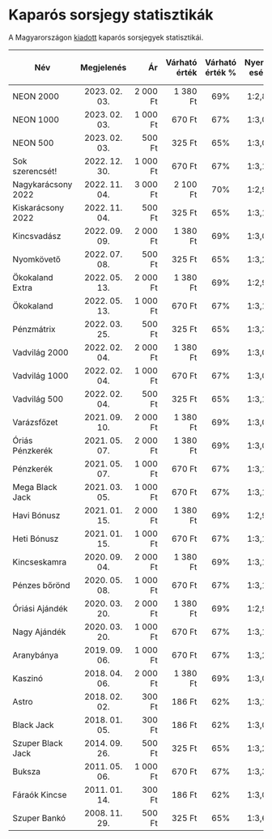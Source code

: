 # Kaparós sorsjegy statisztikák

A Magyarországon [kiadott](https://bet.szerencsejatek.hu/sorsjegyek "Szerencsejáték Zrt. - Kaparós sorsjegyek") kaparós sorsjegyek statisztikái.

Név|Megjelenés|Ár|Várható érték|Várható érték %|Nyerési esély|Nyerési esély %
---|:---:|---:|---:|:---:|:---:|:---:
NEON 2000           |2023. 02. 03.|  2 000 Ft|  1 380 Ft|69%|1:2,89|34,62%
NEON 1000           |2023. 02. 03.|  1 000 Ft|    670 Ft|67%|1:3,00|33,34%
NEON 500            |2023. 02. 03.|    500 Ft|    325 Ft|65%|1:3,09|32,38%
Sok szerencsét!     |2022. 12. 30.|  1 000 Ft|    670 Ft|67%|1:3,12|32,05%
Nagykarácsony 2022  |2022. 11. 04.|  3 000 Ft|  2 100 Ft|70%|1:2,99|33,39%
Kiskarácsony 2022   |2022. 11. 04.|    500 Ft|    325 Ft|65%|1:3,15|31,71%
Kincsvadász         |2022. 09. 09.|  2 000 Ft|  1 380 Ft|69%|1:3,08|32,43%
Nyomkövető          |2022. 07. 08.|    500 Ft|    325 Ft|65%|1:3,20|31,24%
Ökokaland Extra     |2022. 05. 13.|  2 000 Ft|  1 380 Ft|69%|1:2,99|33,40%
Ökokaland           |2022. 05. 13.|  1 000 Ft|    670 Ft|67%|1:3,14|31,82%
Pénzmátrix          |2022. 03. 25.|    500 Ft|    325 Ft|65%|1:3,32|30,13%
Vadvilág 2000       |2022. 02. 04.|  2 000 Ft|  1 380 Ft|69%|1:3,01|33,24%
Vadvilág 1000       |2022. 02. 04.|  1 000 Ft|    670 Ft|67%|1:3,04|32,89%
Vadvilág 500        |2022. 02. 04.|    500 Ft|    325 Ft|65%|1:3,16|31,63%
Varázsfőzet         |2021. 09. 10.|  2 000 Ft|  1 380 Ft|69%|1:3,03|32,98%
Óriás Pénzkerék     |2021. 05. 07.|  2 000 Ft|  1 380 Ft|69%|1:3,07|32,61%
Pénzkerék           |2021. 05. 07.|  1 000 Ft|    670 Ft|67%|1:3,16|31,68%
Mega Black Jack     |2021. 03. 05.|  1 000 Ft|    670 Ft|67%|1:3,14|31,86%
Havi Bónusz         |2021. 01. 15.|  2 000 Ft|  1 380 Ft|69%|1:2,99|33,43%
Heti Bónusz         |2021. 01. 15.|  1 000 Ft|    670 Ft|67%|1:3,11|32,15%
Kincseskamra        |2020. 09. 04.|  2 000 Ft|  1 380 Ft|69%|1:3,11|32,17%
Pénzes bőrönd       |2020. 05. 08.|  1 000 Ft|    670 Ft|67%|1:3,15|31,73%
Óriási Ajándék      |2020. 03. 20.|  2 000 Ft|  1 380 Ft|69%|1:2,97|33,68%
Nagy Ajándék        |2020. 03. 20.|  1 000 Ft|    670 Ft|67%|1:3,11|32,19%
Aranybánya          |2019. 09. 06.|  1 000 Ft|    670 Ft|67%|1:3,29|30,40%
Kaszinó             |2018. 04. 06.|  2 000 Ft|  1 380 Ft|69%|1:3,01|33,22%
Astro               |2018. 02. 02.|    300 Ft|    186 Ft|62%|1:3,11|32,12%
Black Jack          |2018. 01. 05.|    300 Ft|    186 Ft|62%|1:3,01|33,21%
Szuper Black Jack   |2014. 09. 26.|    500 Ft|    325 Ft|65%|1:3,27|30,54%
Buksza              |2011. 05. 06.|  1 000 Ft|    670 Ft|67%|1:3,32|30,15%
Fáraók Kincse       |2011. 01. 14.|    300 Ft|    186 Ft|62%|1:3,05|32,80%
Szuper Bankó        |2008. 11. 29.|    500 Ft|    325 Ft|65%|1:3,66|27,29%